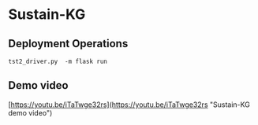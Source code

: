 # Sustain-KG

## Deployment Operations

```shell
tst2_driver.py  -m flask run 
```

## Demo video
[https://youtu.be/iTaTwge32rs](https://youtu.be/iTaTwge32rs "Sustain-KG demo video")
